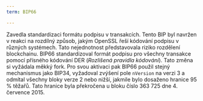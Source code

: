 ```yaml
---
term: BIP66

---
```

Zavedla standardizaci formátu podpisu v transakcích. Tento BIP byl navržen v reakci na rozdílný způsob, jakým OpenSSL řeší kódování podpisu v různých systémech. Tato nejednotnost představovala riziko rozdělení blockchainu. BIP66 standardizoval formát podpisu pro všechny transakce pomocí přísného kódování DER (*Rozlišená pravidla kódování*). Tato změna si vyžádala měkký fork. Pro svou aktivaci pak BIP66 použil stejný mechanismus jako BIP34, vyžadoval zvýšení pole `nVersion` na verzi 3 a odmítal všechny bloky verze 2 nebo nižší, jakmile bylo dosaženo hranice 95 % těžařů. Tato hranice byla překročena u bloku číslo 363 725 dne 4. července 2015.